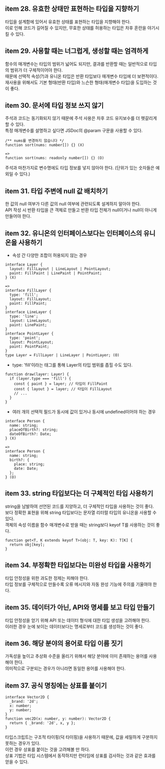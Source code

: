 ## item 28. 유효한 상태만 표현하는 타입을 지향하기

타입을 설계함에 있어서 유효한 상태를 표현하는 타입을 지향해야 한다.  
이로 인해 코드가 길어질 수 있지만, 무효한 상태를 허용하는 타입은 차후 혼란을 야기시킬 수 있다.

## item 29. 사용할 때는 너그럽게, 생성할 때는 엄격하게

함수의 매개변수는 타입의 범위가 넓어도 되지만, 결과를 반환할 때는 일반적으로 타입의 범위가 더 구체적이어야 한다.  
때문에 선택적 속성(?)과 유니온 타입은 반환 타입보다 매개변수 타입에 더 보편적이다.  
재사용을 위해서도 기본 형태(반환 타입)와 느슨한 형태(매개변수 타입)을 도입하는 것이 좋다.

## item 30. 문서에 타입 정보 쓰지 않기

주석과 코드는 동기화되지 않기 때문에 주석 사용은 차후 코드 유지보수를 더 헷갈리게 할 수 있다.  
특정 매개변수를 설명하고 싶다면 JSDoc의 @param 구문을 사용할 수 있다.

```
/** nums를 변경하지 않습니다 */
function sort(nums: number[]) {} (X)

=>
function sort(nums: readonly number[]) {} (O)
```

주석과 마찬가지로 변수명에도 타입 정보를 넣지 않아야 한다. (단위가 있는 숫자들은 예외일 수 있다.)

## item 31. 타입 주변에 null 값 배치하기

한 값의 null 여부가 다른 값의 null 여부에 관련되도록 설계하지 말아야 한다.  
API 작성 시 반환 타입을 큰 객체로 만들고 반환 타입 전체가 null이거나 null이 아니게 만들어야 한다.

## item 32. 유니온의 인터페이스보다는 인터페이스의 유니온을 사용하기

- 속성 간 다양한 조합이 허용되지 않는 경우

```
interface Layer {
  layout: FillLayout | LineLayout | PointLayout;
  paint: FillPaint | LinePaint | PointPaint;
} (X)

=>
interface FillLayer {
  type: 'fill';
  layout: FillLayout;
  paint: FillPaint;
}
interface LineLayer {
  type: 'line';
  layout: LineLayout;
  paint: LinePaint;
}
interface PointLayer {
  type: 'point';
  layout: PointLayout;
  paint: PointPaint;
}
type Layer = FillLayer | LineLayer | PointLayer; (O)
```

- type: 'fill'이라는 태그를 통해 Layer의 타입 범위를 좁힐 수도 있다.

```
function draw(layer: Layer) {
  if (layer.type === 'fill') {
    const { paint } = layer; // 타입이 FillPaint
    const { layout } = layer; // 타입이 FillLayout
    // ...
  }
}
```

- 여러 개의 선택적 필드가 동시에 값이 있거나 동시에 undefined이어야 하는 경우

```
interface Person {
  name: string;
  placeOfBirth?: string;
  dateOfBirth?: Date;
} (X)

=>
interface Person {
  name: string;
  birth?: {
    place: string;
    date: Date;
  };
} (O)
```

## item 33. string 타입보다는 더 구체적인 타입 사용하기

string을 남발하여 선언된 코드를 지양하고, 더 구체적인 타입을 사용하는 것이 좋다.  
보다 정확한 표현을 위해 string 타입보다는 문자열 리터럴 타입의 유니온을 사용할 수 있다.  
객체의 속성 이름을 함수 매개변수로 받을 때는 string보다 keyof T를 사용하는 것이 좋다.

```
function get<T, K extends keyof T>(obj: T, key: K): T[K] {
  return obj[key];
}
```

## item 34. 부정확한 타입보다는 미완성 타입을 사용하기

타입 안정성을 위한 과도한 정제는 피해야 한다.  
타입 정보를 구체적으로 만들수록 오류 메시지와 자동 완성 기능에 주의를 기울여야 한다.

## item 35. 데이터가 아닌, API와 명세를 보고 타입 만들기

타입 안정성을 얻기 위해 API 또는 데이터 형식에 대한 타입 생성을 고려해야 한다.  
이러한 경우 눈에 보이는 데이터보다는 명세로부터 코드를 생성하는 것이 좋다.

## item 36. 해당 분야의 용어로 타입 이름 짓기

가독성을 높이고 추상화 수준을 올리기 위해서 해당 분야에 이미 존재하는 용어를 사용해야 한다.  
의미적으로 구분되는 경우가 아니라면 동일한 용어를 사용해야 한다.

## item 37. 공식 명칭에는 상표를 붙이기

```
interface Vector2D {
  _brand: '2d';
  x: number;
  y: number;
}
function vec2D(x: number, y: number): Vector2D {
  return { _brand: '2d', x, y };
}
```

타입스크립트는 구조적 타이핑(덕 타이핑)을 사용하기 때문에, 값을 세밀하게 구분하지 못하는 경우가 있다.  
이런 경우 상표를 붙이는 것을 고려해볼 만 하다.  
상표 기법은 타입 시스템에서 동작하지만 런타임에 상표를 검사하는 것과 같은 효과를 얻을 수 있다.
